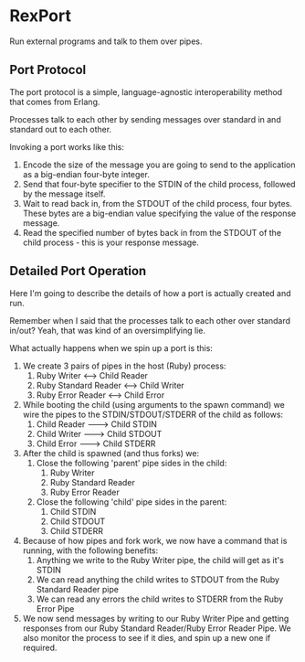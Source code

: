 # RexPort

Run external programs and talk to them over pipes.

## Port Protocol

The port protocol is a simple, language-agnostic interoperability method that comes from Erlang.

Processes talk to each other by sending messages over standard in and standard out to each other.

Invoking a port works like this:
1. Encode the size of the message you are going to send to the application as a big-endian four-byte integer.
2. Send that four-byte specifier to the STDIN of the child process, followed by the message itself.
3. Wait to read back in, from the STDOUT of the child process, four bytes.  These bytes are a big-endian value specifying the value of the response message.
4. Read the specified number of bytes back in from the STDOUT of the child process - this is your response message.

## Detailed Port Operation

Here I'm going to describe the details of how a port is actually created and run.

Remember when I said that the processes talk to each other over standard in/out?  Yeah, that was kind of an oversimplifying lie.

What actually happens when we spin up a port is this:
1. We create 3 pairs of pipes in the host (Ruby) process:
   1. Ruby Writer <--> Child Reader
   2. Ruby Standard Reader <--> Child Writer
   3. Ruby Error Reader <--> Child Error
2. While booting the child (using arguments to the spawn command) we wire the pipes to the STDIN/STDOUT/STDERR of the child as follows:
   1. Child Reader ---> Child STDIN
   2. Child Writer ---> Child STDOUT
   3. Child Error ---> Child STDERR
3. After the child is spawned (and thus forks) we:
   1. Close the following 'parent' pipe sides in the child:
      1. Ruby Writer
      2. Ruby Standard Reader
      3. Ruby Error Reader
   2. Close the following 'child' pipe sides in the parent:
      1. Child STDIN
      2. Child STDOUT
      3. Child STDERR
4. Because of how pipes and fork work, we now have a command that is running, with the following benefits:
   1. Anything we write to the Ruby Writer pipe, the child will get as it's STDIN
   2. We can read anything the child writes to STDOUT from the Ruby Standard Reader pipe
   3. We can read any errors the child writes to STDERR from the Ruby Error Pipe
5. We now send messages by writing to our Ruby Writer Pipe and getting responses from our Ruby Standard Reader/Ruby Error Reader Pipe.  We also monitor the process to see if it dies, and spin up a new one if required.